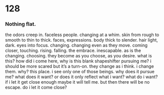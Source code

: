# 128

### Nothing flat.

the odors creep in. faceless people. changing at a whim. skin from rough to smooth to thin to thick. faces, expressions. body thick to slender. hair light, dark. eyes into focus. changing. changing even as they move. coming closer, touching. rising. falling. the embrace. inescapable. as is the changing. choosing. they become as you choose, as you desire. what is this? how did i come here, why is this blank shapeshifter pursuing me? i should be more scared but it’s a turn-on. they change as i think. i change them. why? this place. i see only one of those beings. why does it pursue me? what does it want? or does it only reflect what i want? what do i want? if i let it get close enough maybe it will tell me. but then there will be no escape. do i let it come close? 